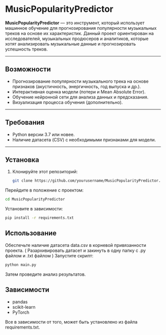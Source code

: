 # MusicPopularityPredictor

**MusicPopularityPredictor** — это инструмент, который использует машинное обучение для прогнозирования популярности музыкальных треков на основе их характеристик. Данный проект ориентирован на исследователей, музыкальных продюсеров и аналитиков, которые хотят анализировать музыкальные данные и прогнозировать успешность треков.

---

## Возможности
- Прогнозирование популярности музыкального трека на основе признаков (акустичность, энергичность, год выпуска и др.).
- Интерактивная оценка модели (потери и Mean Absolute Error).
- Обучение нейронной сети для анализа данных и предсказания.
- Визуализация процесса обучения (дополнительно).

---

## Требования
- Python версии 3.7 или новее.
- Наличие датасета (CSV) с необходимыми признаками для модели.

---

## Установка
1. Клонируйте этот репозиторий:
   ```bash
   git clone https://github.com/yourusername/MusicPopularityPredictor.git
Перейдите в положение с проектом:
```bash
cd MusicPopularityPredictor
```
Установите в зависимости:


```bash
pip install -r requirements.txt
```
## Использование
Обеспечьте наличие датасета data.csv в корневой привязанности проекта. ( Разархивировать датасет и закинуть в одну папку с .py файлом и .txt файлом )
Запустите скрипт:

```bash
python main.py
```
Затем проведите анализ результатов.

## Зависимости
- pandas
- scikit-learn
- PyTorch

Все в зависимости от того, может быть установлено из файла requirements.txt.
